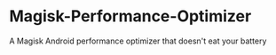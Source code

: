 # Magisk-Performance-Optimizer
A Magisk Android performance optimizer that doesn't eat your battery
